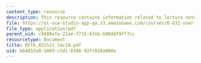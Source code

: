 ```yaml
---
content_type: resource
description: This resource contains information related to lecture notes.
file: https://ol-ocw-studio-app-qa.s3.amazonaws.com/courses/6-831-user-interface-design-and-implementation-spring-2011/bb4015a05869c5d1838692fc018a800a_MIT6_831S11_lec18.pdf
file_type: application/pdf
parent_uid: c9488efa-21ae-f733-67eb-608ddf9ff7cc
resourcetype: Document
title: MIT6_831S11_lec18.pdf
uid: bb4015a0-5869-c5d1-8386-92fc018a800a
---
```


